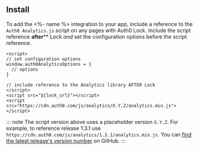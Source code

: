 ## Install

To add the <%- name %> integration to your app, include a reference to the `Auth0 Analytics.js` script on any pages with Auth0 Lock. Include the script reference **after**** Lock *and* set the configuration options before the script reference.

```
<script>
// set configuration options
window.auth0AnalyticsOptions = {
  // options
}

// include reference to the Analytics library AFTER Lock
</script>
<script src="${lock_url}"></script>
<script src="https://cdn.auth0.com/js/analytics/X.Y.Z/analytics.min.js"></script>
```

::: note
The script version above uses a placeholder version `X.Y.Z`. For example, to reference release 1.3.1 use `https://cdn.auth0.com/js/analytics/1.3.1/analytics.min.js`. You can [find the latest release's version number](https://github.com/auth0/auth0-analytics.js/releases/) on GitHub.
:::